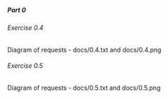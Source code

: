 ##### Part 0

###### Exercise 0.4

Diagram of requests - docs/0.4.txt and docs/0.4.png

###### Exercise 0.5

Diagram of requests - docs/0.5.txt and docs/0.5.png

